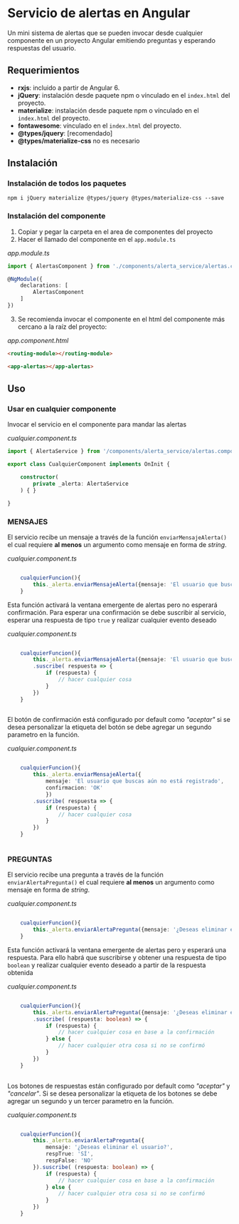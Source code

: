 # Servicio de alertas en Angular 
Un mini sistema de alertas que se pueden invocar desde cualquier componente en un proyecto Angular emitiendo preguntas y esperando respuestas del usuario.

## Requerimientos
- **rxjs**: incluido a partir de Angular 6.
- **jQuery**: instalación desde paquete npm o vínculado en el ``index.html`` del proyecto.
- **materialize**: instalación desde paquete npm o vínculado en el ``index.html`` del proyecto.
- **fontawesome**: vínculado en el ``index.html`` del proyecto.
- **@types/jquery**: [recomendado]
- **@types/materialize-css** no es necesario

## Instalación

### Instalación de todos los paquetes
`npm i jQuery materialize @types/jquery @types/materialize-css --save`

### Instalación del componente

1. Copiar y pegar la carpeta en el area de componentes del proyecto
2. Hacer el llamado del componente en el `app.module.ts`

*app.module.ts*
```ts
import { AlertasComponent } from './components/alerta_service/alertas.component';

@NgModule({
    declarations: [
        AlertasComponent
    ]
})
```

3. Se recomienda invocar el componente en el html del componente más cercano a la raíz del proyecto:

*app.component.html*
```html
<routing-module></routing-module>

<app-alertas></app-alertas>
```




## Uso

### Usar en cualquier componente

Invocar el servicio en el componente para mandar las alertas

*cualquier.component.ts*
```ts
import { AlertaService } from '/components/alerta_service/alertas.component';

export class CualquierComponent implements OnInit {

    constructor(
        private _alerta: AlertaService
    ) { }

}
```


### MENSAJES

El servicio recibe un mensaje a través de la función `enviarMensajeAlerta()` el cual requiere **al menos** un argumento como mensaje en forma de *string*.

*cualquier.component.ts*
```ts

    cualquierFuncion(){
        this._alerta.enviarMensajeAlerta({mensaje: 'El usuario que buscas aún no está registrado'})
    }

```

Esta función activará la ventana emergente de alertas pero no esperará confirmación. Para esperar una confirmación se debe suscribir al servicio, esperar una respuesta de tipo `true` y realizar cualquier evento deseado

*cualquier.component.ts*
```ts

    cualquierFuncion(){
        this._alerta.enviarMensajeAlerta({mensaje: 'El usuario que buscas aún no está registrado'})
        .suscribe( respuesta => {
            if (respuesta) {
                // hacer cualquier cosa
            }
        })
    }
    
```

El botón de confirmación está configurado por default como *"aceptar"* si se desea personalizar la etiqueta del botón se debe agregar un segundo parametro en la función.


*cualquier.component.ts*
```ts

    cualquierFuncion(){
        this._alerta.enviarMensajeAlerta({
            mensaje: 'El usuario que buscas aún no está registrado',
            confirmacion: 'OK'
            })
        .suscribe( respuesta => {
            if (respuesta) {
                // hacer cualquier cosa
            }
        })
    }
    
```

### PREGUNTAS

El servicio recibe una pregunta a través de la función `enviarAlertaPregunta()` el cual requiere **al menos** un argumento como mensaje en forma de *string*.

*cualquier.component.ts*
```ts

    cualquierFuncion(){
        this._alerta.enviarAlertaPregunta({mensaje: '¿Deseas eliminar el usuario?'})
    }

```

Esta función activará la ventana emergente de alertas pero y esperará una respuesta. Para ello habrá que suscribirse y obtener una respuesta de tipo `boolean` y realizar cualquier evento deseado a partir de la respuesta obtenida

*cualquier.component.ts*
```ts

    cualquierFuncion(){
        this._alerta.enviarAlertaPregunta({mensaje: '¿Deseas eliminar el usuario?'})
        .suscribe( (respuesta: boolean) => {
            if (respuesta) {
                // hacer cualquier cosa en base a la confirmación
            } else {
                // hacer cualquier otra cosa si no se confirmó
            }
        })
    }
    
```

Los botones de respuestas están configurado por default como *"aceptar"* y *"cancelar"*. Si se desea personalizar la etiqueta de los botones se debe agregar un segundo y un tercer parametro en la función.


*cualquier.component.ts*
```ts

    cualquierFuncion(){
        this._alerta.enviarAlertaPregunta({
            mensaje: '¿Deseas eliminar el usuario?',
            respTrue: 'SÍ',
            respFalse: 'NO'
        }).suscribe( (respuesta: boolean) => {
            if (respuesta) {
                // hacer cualquier cosa en base a la confirmación
            } else {
                // hacer cualquier otra cosa si no se confirmó
            }
        })
    }
    
```

